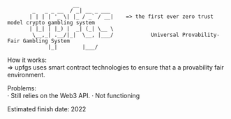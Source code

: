                         __           
            _   _ _ __  / _| __ _ ___ 
           | | | | '_ \| |_ / _` / __|    => the first ever zero trust model crypto gambling system
           | |_| | |_) |  _| (_| \__ \ 
            \__,_| .__/|_|  \__, |___/            Universal Provability-Fair Gambling System
                 |_|        |___/     
                 
How it works:\
⇒ upfgs uses smart contract technologies to ensure that a a provability fair environment.

Problems:\
· Still relies on the Web3 API.
· Not functioning

Estimated finish date: 2022
